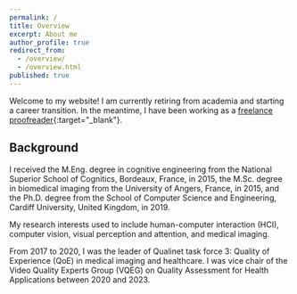 ```yaml
---
permalink: /
title: Overview
excerpt: About me
author_profile: true
redirect_from:
  - /overview/
  - /overview.html
published: true
---
```

Welcome to my website!
I am currently retiring from academia and starting a career transition. In the meantime, I have been working as a [freelance proofreader](https://lulvk.github.io/freelance/){:target="_blank"}.

Background
--

I received the M.Eng. degree in cognitive engineering from the National Superior School of Cognitics, Bordeaux, France, in 2015, the M.Sc. degree in biomedical imaging from the University of Angers, France, in 2015, and the Ph.D. degree from the School of Computer Science and Engineering, Cardiff University, United Kingdom, in 2019.

My research interests used to include human-computer interaction (HCI), computer vision, visual perception and attention, and medical imaging.

From 2017 to 2020, I was the leader of Qualinet task force 3: Quality of Experience (QoE) in medical imaging and healthcare. I was vice chair of the Video Quality Experts Group (VQEG) on Quality Assessment for Health Applications between 2020 and 2023.
